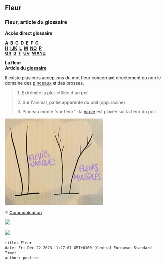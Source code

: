 ## Fleur
### Fleur, article du glossaire
 **Accès direct glossaire**

**[A](a.html)  [B](b.html)  [C](c.html)  [D](d.html)  [E](e.html)  [F](f.html)  [G](g.html)  
[H](h.html)  [IJK](ijk.html)  [L](l.html)  [M](m.html)  [NO](no.html)  [P](p.html)  
[QR](qr.html)  [S](s.html)  [T](t.html)  [UV](uv.html)  [WXYZ](wxyz.html)**

**La fleur  
Article du [glossaire](glossaire.html)**

Il existe plusieurs acceptions du mot fleur concernant directement ou non le domaine des [pinceaux](pinceaux.html) et des brosses.

> 1\. Extrémité la plus effilée d'un poil
> 
> 2\. Sur l'animal, partie apparente du poil (opp. racine)
> 
> 3\. Pinceau monté "sur fleur" : la [virole](virole.html) est placée sur la fleur du poil.

![](images/pincfleurs.jpg)



![](images/flechebas.gif) [Communication](http://www.artrealite.com/annonceurs.htm) 

[![](https://cbonvin.fr/sites/regie.artrealite.com/visuels/campagne1.png)](index-2.html#20131014)

![](https://cbonvin.fr/sites/regie.artrealite.com/visuels/campagne2.png)
```
title: Fleur
date: Fri Dec 22 2023 11:27:07 GMT+0100 (Central European Standard Time)
author: postite
```
